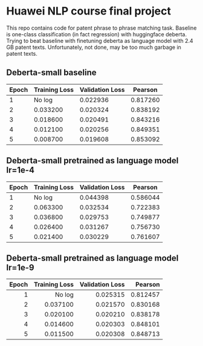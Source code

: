 # Huawei NLP course final project  

This repo contains code for patent phrase to phrase matching task. 
Baseline is one-class classification (in fact regression) with huggingface deberta. 
Trying to beat baseline with finetuning deberta as language model with 2.4 GB patent texts. 
Unfortunately, not done, may be too much garbage in patent texts.  

## Deberta-small baseline 

| Epoch | Training Loss | Validation Loss | Pearson  |
|-------|---------------|-----------------|----------|
| 1     | No log        | 0.022936        | 0.817260 |
| 2     | 0.033200      | 0.020324        | 0.838192 |
| 3     | 0.018600      | 0.020491        | 0.843216 |
| 4     | 0.012100      | 0.020256        | 0.849351 |
| 5     | 0.008700      | 0.019608        | 0.853092 |

## Deberta-small pretrained as language model lr=1e-4

| Epoch | Training Loss | Validation Loss | Pearson  |
|-------|---------------|-----------------|----------|
| 1     | No log        | 0.044398        | 0.586044 |
| 2     | 0.063300      | 0.032534        | 0.722383 |
| 3     | 0.036800      | 0.029753        | 0.749877 |
| 4     | 0.026400      | 0.031267        | 0.756730 |
| 5     | 0.021400      | 0.030229        | 0.761607 |

## Deberta-small pretrained as language model lr=1e-9

| Epoch | Training Loss | Validation Loss |  Pearson |
|------:|--------------:|----------------:|---------:|
|     1 |        No log |        0.025315 | 0.812457 |
|     2 |      0.037100 |        0.021570 | 0.830168 |
|     3 |      0.020100 |        0.020210 | 0.838178 |
|     4 |      0.014600 |        0.020303 | 0.848101 |
|     5 |      0.011500 |        0.020308 | 0.848713 |
